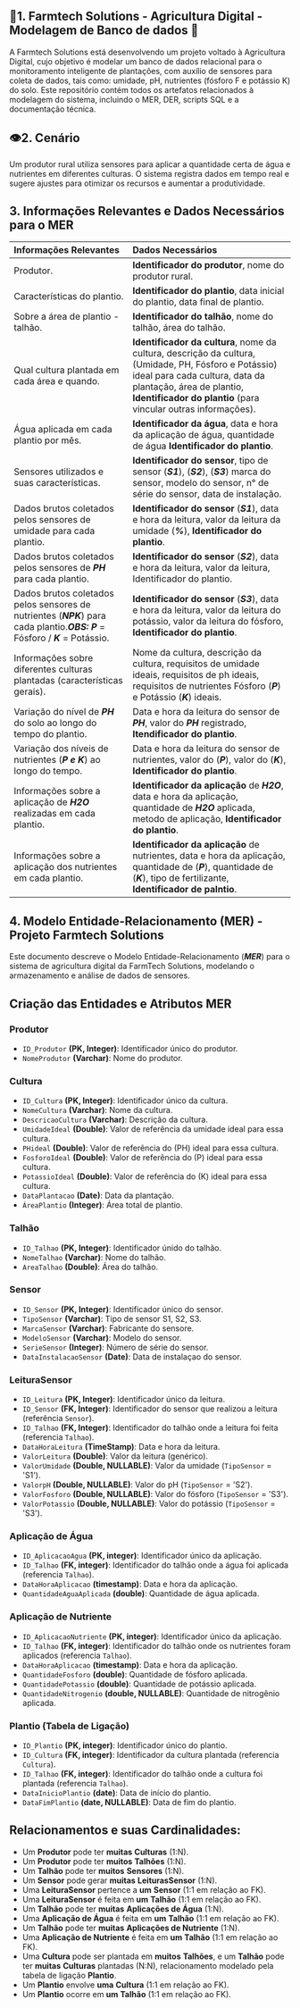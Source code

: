 ## 🌱**1. Farmtech Solutions - Agricultura Digital - Modelagem de Banco de dados** 🤖

A Farmtech Solutions está desenvolvendo um projeto voltado à Agricultura Digital, cujo objetivo é modelar um banco de dados relacional para o
monitoramento inteligente de plantações, com auxílio de sensores para coleta de dados, tais como: umidade, pH, nutrientes (fósforo F e potássio K) do solo.
Este repositório contém todos os artefatos relacionados à modelagem do sistema, incluindo o MER, DER, scripts SQL e a documentação técnica.

## 👁️**2. Cenário**

Um produtor rural utiliza sensores para aplicar a quantidade certa de água e nutrientes em diferentes culturas. 
O sistema registra dados em tempo real e sugere ajustes para otimizar os recursos e aumentar a produtividade.

## **3. Informações Relevantes e Dados Necessários para o MER**
   
   | Informações Relevantes | Dados Necessários |
   |:-----------------------|:------------------|
   | Produtor.| **Identificador do produtor**, nome do produtor rural.|
   | Características do plantio.| **Identificador do plantio**, data inicial do plantio, data final de plantio.|
   | Sobre a área de plantio - talhão.| **Identificador do talhão**, nome do talhão, área do talhão.|
   | Qual cultura plantada em cada área e quando.| **Identificador da cultura**, nome da cultura, descrição da cultura, (Umidade, PH, Fósforo e Potássio) ideal para cada cultura, data da plantação, área de plantio, **Identificador do plantio** (para vincular outras informações).|
   | Água aplicada em cada plantio por mês.| **Identificador da água**, data e hora da aplicação de água, quantidade de água **Identificador do plantio**.|
   | Sensores utilizados e suas características.| **Identificador do sensor**, tipo de sensor (***S1***), (***S2***), (***S3***) marca do sensor, modelo do sensor, n° de série do sensor, data de instalação.|
   | Dados brutos coletados pelos sensores de umidade para cada plantio.| **Identificador do sensor** (***S1***), data e hora da leitura, valor da leitura da umidade (***%***), **Identificador do plantio**.|
   | Dados brutos coletados pelos sensores de ***PH*** para cada plantio.| **Identificador do sensor** (***S2***), data e hora da leitura, valor da leitura, Identificador do plantio.|
   | Dados brutos coletados pelos sensores de nutrientes (***NPK***) para cada plantio.***OBS:*** ***P*** = Fósforo / ***K*** = Potássio.| **Identificador do sensor** (***S3***), data e hora da leitura, valor da leitura do potássio, valor da leitura do fósforo, **Identificador do plantio**.|
   | Informações sobre diferentes culturas plantadas (características gerais).| Nome da cultura, descrição da cultura, requisitos de umidade ideais, requisitos de ph ideais, requisitos de nutrientes Fósforo (***P***) e Potássio (***K***) ideais.|
   | Variação do nível de ***PH*** do solo ao longo do tempo do plantio.| Data e hora da leitura do sensor de ***PH***, valor do ***PH*** registrado, **Itendificador do plantio**.|
   | Variação dos níveis de nutrientes (***P e K***) ao longo do tempo.| Data e hora da leitura do sensor de nutrientes, valor do (***P***), valor do (***K***), **Identificador do plantio**.|
   | Informações sobre a aplicação de ***H2O*** realizadas em cada plantio.| **Identificador da aplicação** de ***H2O***, data e hora da aplicação, quantidade de ***H2O*** aplicada, metodo de aplicação, **Identificador do plantio**.|
   | Informações sobre a aplicação dos nutrientes em cada plantio.| **Identificador da aplicação** de nutrientes, data e hora da aplicação, quantidade de (***P***), quantidade de (***K***), tipo de fertilizante, **Identificador de palntio**.|

   ## 4. Modelo Entidade-Relacionamento (MER) - Projeto Farmtech Solutions
   Este documento descreve o Modelo Entidade-Relacionamento (***MER***) para o sistema de agricultura digital da FarmTech Solutions, modelando o armazenamento e análise de dados de sensores.
   ## Criação das Entidades e Atributos MER 

   ### Produtor
   * `ID_Produtor` **(PK, Integer)**: Identificador único do produtor.
   * `NomeProdutor` **(Varchar)**: Nome do produtor.

   ### Cultura
   * `ID_Cultura` **(PK, Integer)**: Identificador único da cultura.
   * `NomeCultura` **(Varchar)**: Nome da cultura.
   * `DescricaoCultura` **(Varchar)**: Descrição da cultura.
   * `UmidadeIdeal` **(Double)**: Valor de referência da umidade ideal para essa cultura.
   * `PHideal` **(Double)**: Valor de referência do (PH) ideal para essa cultura.
   * `FosforoIdeal` **(Double)**: Valor de referência do (P) ideal para essa cultura.
   * `PotassioIdeal` **(Double)**: Valor de referência do (K) ideal para essa cultura.
   * `DataPlantacao` **(Date)**: Data da plantação.
   * `ÁreaPlantio` **(Integer)**: Área total de plantio.

   ### Talhão
   * `ID_Talhao` **(PK, Integer)**: Identificador únido do talhão.
   * `NomeTalhao` **(Varchar)**: Nome do talhão.
   * `AreaTalhao` **(Double)**: Área do talhão.

   ### Sensor
   * `ID_Sensor` **(PK, Integer)**: Identificador único do sensor.
   * `TipoSensor` **(Varchar)**: Tipo de sensor S1, S2, S3.
   * `MarcaSensor` **(Varchar)**: Fabricante do sensore.
   * `ModeloSensor` **(Varchar)**: Modelo do sensor.
   * `SerieSensor` **(Integer)**: Número de série do sensor.
   * `DataInstalacaoSensor` **(Date)**: Data de instalaçao do sensor.

   ### LeituraSensor
   * `ID_Leitura` **(PK, Integer)**: Identificador único da leitura.
   * `ID_Sensor` **(FK, Integer)**: Identificador do sensor que realizou a leitura (referência `Sensor`).
   * `ID_Talhao` **(FK, Integer)**: Identificador do talhão onde a leitura foi feita (referencia `Talhao`).
   * `DataHoraLeitura` **(TimeStamp)**: Data e hora da leitura.
   * `ValorLeitura` **(Double)**: Valor da leitura (genérico).
   * `ValorUmidade` **(Double, NULLABLE)**: Valor da umidade (`TipoSensor` = 'S1').
   * `ValorpH` **(Double, NULLABLE)**: Valor do pH (`TipoSensor` = 'S2').
   * `ValorFosforo` **(Double, NULLABLE)**: Valor do fósforo (`TipoSensor` = 'S3').
   * `ValorPotassio` **(Double, NULLABLE)**: Valor do potássio (`TipoSensor` = 'S3').

   ### Aplicação de Água
   * `ID_AplicacaoAgua` **(PK, integer)**: Identificador único da aplicação.
   * `ID_Talhao` **(FK, integer)**: Identificador do talhão onde a água foi aplicada (referencia `Talhao`).
   * `DataHoraAplicacao` **(timestamp)**: Data e hora da aplicação.
   * `QuantidadeAguaAplicada` **(double)**: Quantidade de água aplicada.
   
   ### Aplicação de Nutriente
   * `ID_AplicacaoNutriente` **(PK, integer)**: Identificador único da aplicação.
   * `ID_Talhao` **(FK, integer)**: Identificador do talhão onde os nutrientes foram aplicados (referencia `Talhao`).
   * `DataHoraAplicacao` **(timestamp)**: Data e hora da aplicação.
   * `QuantidadeFosforo` **(double)**: Quantidade de fósforo aplicada.
   * `QuantidadePotassio` **(double)**: Quantidade de potássio aplicada.
   * `QuantidadeNitrogenio` **(double, NULLABLE)**: Quantidade de nitrogênio aplicada.
   
   ### Plantio (Tabela de Ligação)
   * `ID_Plantio` **(PK, integer)**: Identificador único do plantio.
   * `ID_Cultura` **(FK, integer)**: Identificador da cultura plantada (referencia `Cultura`).
   * `ID_Talhao` **(FK, integer)**: Identificador do talhão onde a cultura foi plantada (referencia `Talhao`).
   * `DataInicioPlantio` **(date)**: Data de início do plantio.
   * `DataFimPlantio` **(date, NULLABLE)**: Data de fim do plantio.

   ## Relacionamentos e suas Cardinalidades:
   * Um **Produtor** pode ter **muitas** **Culturas** (1:N).
   * Um **Produtor** pode ter **muitos** **Talhões** (1:N).
   * Um **Talhão** pode ter **muitos** **Sensores** (1:N).
   * Um **Sensor** pode gerar **muitas** **LeiturasSensor** (1:N).
   * Uma **LeituraSensor** pertence a **um** **Sensor** (1:1 em relação ao FK).
   * Uma **LeituraSensor** é feita em **um** **Talhão** (1:1 em relação ao FK).
   * Um **Talhão** pode ter **muitas** **Aplicações de Água** (1:N).
   * Uma **Aplicação de Água** é feita em **um** **Talhão** (1:1 em relação ao FK).
   * Um **Talhão** pode ter **muitas** **Aplicações de Nutriente** (1:N).
   * Uma **Aplicação de Nutriente** é feita em **um** **Talhão** (1:1 em relação ao FK).
   * Uma **Cultura** pode ser plantada em **muitos** **Talhões**, e um **Talhão** pode ter **muitas** **Culturas** plantadas (N:N), relacionamento modelado pela tabela de ligação **Plantio**.
   * Um **Plantio** envolve **uma** **Cultura** (1:1 em relação ao FK).
   * Um **Plantio** ocorre em **um** **Talhão** (1:1 em relação ao FK).

